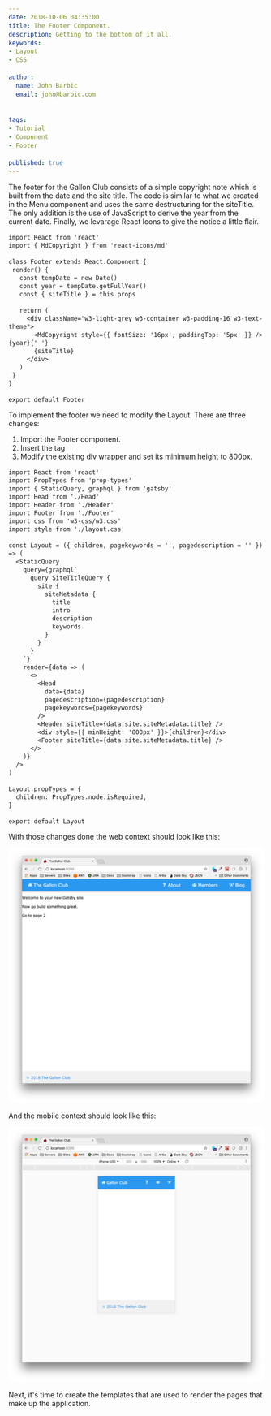 ```yaml
---
date: 2018-10-06 04:35:00
title: The Footer Component.
description: Getting to the bottom of it all.
keywords: 
- Layout
- CSS

author: 
  name: John Barbic
  email: john@barbic.com


tags:
- Tutorial
- Component
- Footer

published: true
---
```

 The footer for the Gallon Club consists of a simple copyright note which is built from the date and the site title.  The code is similar to what we created in the Menu component and uses the same destructuring for the siteTitle.  The only addition is the use of JavaScript to derive the year from the current date.  Finally, we levarage React Icons to give the notice a little flair.

 ```
import React from 'react'
import { MdCopyright } from 'react-icons/md'

class Footer extends React.Component {
  render() {
    const tempDate = new Date()
    const year = tempDate.getFullYear()
    const { siteTitle } = this.props

    return (
      <div className="w3-light-grey w3-container w3-padding-16 w3-text-theme">
        <MdCopyright style={{ fontSize: '16px', paddingTop: '5px' }} /> {year}{' '}
        {siteTitle}
      </div>
    )
  }
}

export default Footer
```
To implement the footer we need to modify the Layout.  There are three changes:

  1. Import the Footer component.
  2. Insert the tag
  3. Modify the existing div wrapper and set its minimum height to 800px.


```javascript{6,32,33}
import React from 'react'
import PropTypes from 'prop-types'
import { StaticQuery, graphql } from 'gatsby'
import Head from './Head'
import Header from './Header'
import Footer from './Footer'
import css from 'w3-css/w3.css'
import style from './layout.css'

const Layout = ({ children, pagekeywords = '', pagedescription = '' }) => (
  <StaticQuery
    query={graphql`
      query SiteTitleQuery {
        site {
          siteMetadata {
            title
            intro
            description
            keywords
          }
        }
      }
    `}
    render={data => (
      <>
        <Head
          data={data}
          pagedescription={pagedescription}
          pagekeywords={pagekeywords}
        />
        <Header siteTitle={data.site.siteMetadata.title} />
        <div style={{ minHeight: '800px' }}>{children}</div>
        <Footer siteTitle={data.site.siteMetadata.title} />
      </>
    )}
  />
)

Layout.propTypes = {
  children: PropTypes.node.isRequired,
}

export default Layout

```

With those changes done the web context should look like this:

![laptop](09-screen-1.png)

And the mobile context should look like this:

![laptop](09-screen-2.png)

Next, it's time to create the templates that are used to render the pages that make up the application.